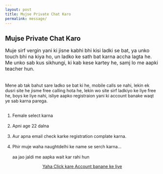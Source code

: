 ```yaml
---
layout: post
title: Mujse Private Chat Karo
permalink: message/
---
```

<div class="jumbotron">
  <h2>Mujse Private Chat Karo</h2>
 <p style="font-size: medium">
Muje sirf vergin yani ki jisne kabhi bhi kisi ladki se bat, ya unko touch bhi na kiya ho, un ladko ke sath bat karna accha lagta he. Me unko sab kus sikhungi, ki kab kese kartey he, samj lo me aapki teacher hun. <br/><br/>

Mene ab tak bahut sare ladko se bat ki he, mobile calls se nahi, lekin ek dusri site he jisme free calling hota he, lekin wo site sirf ladkiyo ke liye free he, boys ke liye nahi, isliye aapko registraion yani ki account banake waqt ye sab karna parega. <br/><br/>

1. Female select karna<br/><br/>
2. Apni age 22 dalna<br/><br/>
3. Aur apna email check karke registration complate karna.<br/><br/>
4. Phir muje waha naughtdelhi ke name se serch karna...<br/><br/>aa jao jaldi me aapka wait kar rahi hun 
  <center>
  <p><a class="btn btn-primary btn-lg" href="http://goo.gl/hQXbZL" role="button"> Yaha Click kare Account banane ke liye </a></p></p>
 </center>
</div>
